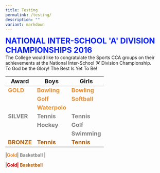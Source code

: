 ```yaml
---
title: Testing
permalink: /testing/
description: ""
variant: markdown
---
```

<font color="#041FFB" size="5"> <b>NATIONAL INTER-SCHOOL 'A' DIVISION CHAMPIONSHIPS 2016</b></font><br>
The College would like to congratulate the Sports CCA groups on their achievements at the National Inter-School ‘A’ Division Championship. <br>
To God be the  Glory! The Best Is Yet To Be!<br>

|<font size="4">Award</font> | <font size="4">Boys</font>| <font size="4">Girls</font>|
| -------- | -------- | -------- |
|<font color="#E69138" size="4"><b>GOLD</b></font>| <font color="#E69138" size="4"><b>Bowling</b></font>|<font color="#E69138" size="4"><b>Bowling</b></font>|
|| <font color="#E69138" size="4"><b>Golf</b></font>|<font color="#E69138" size="4"><b>Softball</b></font>|
|| <font color="#E69138" size="4"><b>Waterpolo</b></font>||
|<font color="#808080" size="4"><b>SILVER</b></font>| <font color="#808080" size="4"><b>Tennis</b></font>|<font color="#808080" size="4"><b>Tennis</b></font>|
|| <font color="#808080" size="4"><b>Hockey</b></font>|<font color="#808080" size="4"><b>Golf</b></font>|
|| |<font color="#808080" size="4"><b>Swimming</b></font>|
|<font color="#B45F06" size="4"><b>BRONZE</b></font>| <font color="#B45F06" size="4"><b>Tennis</b></font>|<font color="#B45F06" size="4"><b>Tennis</b></font>|




 |<font color="#E69138"><b>Gold</b></font>| <font color="#808080"><b>Basketball</b></font> |
	
|<font color="#C00"><b>Gold|  <font color="#B45F06"><b>Basketball </b></font></b></font>